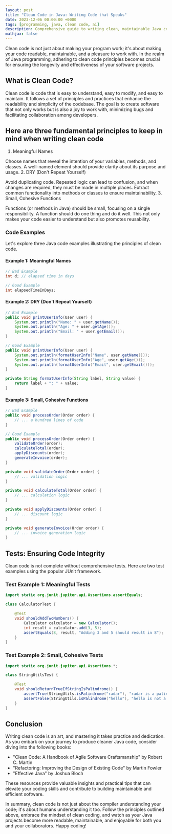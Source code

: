 ```yaml
---
layout: post
title: "Clean Code in Java: Writing Code that Speaks"
date: 2023-12-06 00:00:00 +0000
tags: [programming, java, clean code, ai]
description: Comprehensive guide to writing clean, maintainable Java code with practical examples covering meaningful naming, DRY principles, small cohesive functions, and effective testing strategies for professional software development.
mathjax: false
---
```


Clean code is not just about making your program work; it's about making your code readable, maintainable, and a pleasure to work with. In the realm of Java programming, adhering to clean code principles becomes crucial for ensuring the longevity and effectiveness of your software projects.

## What is Clean Code?

Clean code is code that is easy to understand, easy to modify, and easy to maintain. It follows a set of principles and practices that enhance the readability and simplicity of the codebase. The goal is to create software that not only works but is also a joy to work with, minimizing bugs and facilitating collaboration among developers.

## Here are three fundamental principles to keep in mind when writing clean code

1. Meaningful Names

Choose names that reveal the intention of your variables, methods, and classes. A well-named element should provide clarity about its purpose and usage.
2. DRY (Don't Repeat Yourself)

Avoid duplicating code. Repeated logic can lead to confusion, and when changes are required, they must be made in multiple places. Extract common functionality into methods or classes to ensure maintainability.
3. Small, Cohesive Functions

Functions (or methods in Java) should be small, focusing on a single responsibility. A function should do one thing and do it well. This not only makes your code easier to understand but also promotes reusability.

### Code Examples

Let's explore three Java code examples illustrating the principles of clean code.

#### Example 1: Meaningful Names

```java
// Bad Example
int d; // elapsed time in days

// Good Example
int elapsedTimeInDays;
```

#### Example 2: DRY (Don't Repeat Yourself)

```java
// Bad Example
public void printUserInfo(User user) {
    System.out.println("Name: " + user.getName());
    System.out.println("Age: " + user.getAge());
    System.out.println("Email: " + user.getEmail());
}

// Good Example
public void printUserInfo(User user) {
    System.out.println(formatUserInfo("Name", user.getName()));
    System.out.println(formatUserInfo("Age", user.getAge()));
    System.out.println(formatUserInfo("Email", user.getEmail()));
}

private String formatUserInfo(String label, String value) {
    return label + ": " + value;
}
```

#### Example 3: Small, Cohesive Functions

```java
// Bad Example
public void processOrder(Order order) {
    // ... a hundred lines of code
}

// Good Example
public void processOrder(Order order) {
    validateOrder(order);
    calculateTotal(order);
    applyDiscounts(order);
    generateInvoice(order);
}

private void validateOrder(Order order) {
    // ... validation logic
}

private void calculateTotal(Order order) {
    // ... calculation logic
}

private void applyDiscounts(Order order) {
    // ... discount logic
}

private void generateInvoice(Order order) {
    // ... invoice generation logic
}
```

## Tests: Ensuring Code Integrity

Clean code is not complete without comprehensive tests. Here are two test examples using the popular JUnit framework.

### Test Example 1: Meaningful Tests

```java
import static org.junit.jupiter.api.Assertions.assertEquals;

class CalculatorTest {

    @Test
    void shouldAddTwoNumbers() {
        Calculator calculator = new Calculator();
        int result = calculator.add(3, 5);
        assertEquals(8, result, "Adding 3 and 5 should result in 8");
    }
}
```

### Test Example 2: Small, Cohesive Tests

```java
import static org.junit.jupiter.api.Assertions.*;

class StringUtilsTest {

    @Test
    void shouldReturnTrueIfStringIsPalindrome() {
        assertTrue(StringUtils.isPalindrome("radar"), "radar is a palindrome");
        assertFalse(StringUtils.isPalindrome("hello"), "hello is not a palindrome");
    }
}
```

## Conclusion

Writing clean code is an art, and mastering it takes practice and dedication. As you embark on your journey to produce cleaner Java code, consider diving into the following books:

* "Clean Code: A Handbook of Agile Software Craftsmanship" by Robert C. Martin
* "Refactoring: Improving the Design of Existing Code" by Martin Fowler
* "Effective Java" by Joshua Bloch

These resources provide valuable insights and practical tips that can elevate your coding skills and contribute to building maintainable and efficient software.

In summary, clean code is not just about the compiler understanding your code; it's about humans understanding it too. Follow the principles outlined above, embrace the mindset of clean coding, and watch as your Java projects become more readable, maintainable, and enjoyable for both you and your collaborators. Happy coding!
